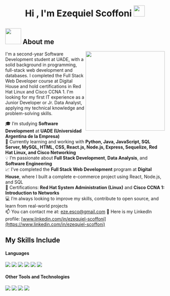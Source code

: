 <h1 align="center"><b>Hi , I'm Ezequiel Scoffoni </b><img src="https://media.giphy.com/media/hvRJCLFzcasrR4ia7z/giphy.gif" width="35"></h1>

## <picture><img src = "https://github.com/7oSkaaa/7oSkaaa/blob/main/Images/about_me.gif?raw=true" width = 50px></picture> About me

<picture> <img align="right" src="https://github.com/7oSkaaa/7oSkaaa/blob/main/Images/Right_Side.gif?raw=true" width = 250px></picture>

I'm a second-year Software Development student at UADE, with a solid background in programming, full-stack web development and databases. I completed the Full Stack Web Developer course at Digital House and hold certifications in Red Hat Linux and Cisco CCNA 1. I'm looking for my first IT experience as a Junior Developer or Jr. Data Analyst, applying my technical knowledge and problem-solving skills.

🎓 I’m studying **Software Development** at **UADE (Universidad Argentina de la Empresa)**  
🌱 Currently learning and working with **Python, Java, JavaScript, SQL Server, MySQL, HTML, CSS, React.js, Node.js, Express, Sequelize, Red Hat Linux, and Cisco Networking**  
💡 I’m passionate about **Full Stack Development**, **Data Analysis**, and **Software Engineering**  
📈 I’ve completed the **Full Stack Web Development** program at **Digital House**, where I built a complete e-commerce project using React, Node.js, and SQL  
🔧 Certifications: **Red Hat System Administration (Linux)** and **Cisco CCNA 1: Introduction to Networks**  
💻 I’m always looking to improve my skills, contribute to open source, and learn from real-world projects  
📫 You can contact me at: eze.esco@gmail.com
🔗 Here is my LinkedIn profile: [www.linkedin.com/in/ezequiel-scoffoni](https://www.linkedin.com/in/ezequiel-scoffoni)  

## My Skills Include

<h4> Languages </h4>
<span> 
  <img src="https://img.shields.io/badge/HTML5-E34F26?style=for-the-badge&logo=html5&logoColor=white">
  <img src="https://img.shields.io/badge/CSS3-1572B6?style=for-the-badge&logo=css3&logoColor=white">
  <img src="https://img.shields.io/badge/JavaScript-F7DF1E?style=for-the-badge&logo=javascript&logoColor=black">
  <img src="https://img.shields.io/badge/Java-ED8B00?style=for-the-badge&logo=java&logoColor=white">
  <img src="https://img.shields.io/badge/node.js-6DA55F?style=for-the-badge&logo=node.js&logoColor=white">
  <img src="https://img.shields.io/badge/python-3670A0?style=for-the-badge&logo=python&logoColor=ffdd54">

 


</span>


<h4> Other Tools and Technologies </h4>
<span>
  <img src="https://img.shields.io/badge/Git-F05032?style=for-the-badge&logo=git&logoColor=white">
  <img src="https://img.shields.io/badge/Microsoft%20SQL%20Server-CC2927?style=for-the-badge&logo=microsoft%20sql%20server&logoColor=white">
  <img src="https://img.shields.io/badge/Notion-%23000000.svg?style=for-the-badge&logo=notion&logoColor=white">
  <img src="https://img.shields.io/badge/MySQL-00000F?style=for-the-badge&logo=mysql&logoColor=white">




</span>
